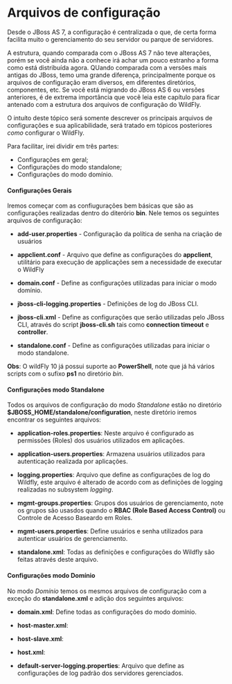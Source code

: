 # Arquivos de configuração

Desde o JBoss AS 7, a configuração é centralizada o que, de certa forma facilita muito o gerenciamento do seu servidor ou parque de servidores.

A estrutura, quando comparada com o JBoss AS 7 não teve alterações, porém se você ainda não a conhece irá achar um pouco estranho a forma como está distribuída agora. QUando comparada com a versões mais antigas do JBoss, temo uma grande diferença, principalmente porque os arquivos de configuração eram diversos, em diferentes diretórios, componentes, etc. Se você está migrando do JBoss AS 6 ou versões anteriores, é de extrema importância que você leia este capítulo para ficar antenado com a estrutura dos arquivos de configuração do WildFly.

O intuíto deste tópico será somente descrever os principais arquivos de configurações e sua aplicabilidade, será tratado em tópicos posteriores *como* configurar o WildFly.

Para facilitar, irei dividir em três partes:
* Configurações em geral;
* Configurações do modo standalone;
* Configurações do modo domínio.


#### Configurações Gerais


Iremos começar com as confiugurações bem básicas que são as configurações realizadas dentro do diterório **bin**. Nele temos os seguintes arquivos de configuração:

* **add-user.properties** - Configuração da política de senha na criação de usuários


* **appclient.conf** - Arquivo que define as configurações do **appclient**, utilitário para execução de applicações sem a necessidade de executar o WildFly


* **domain.conf** - Define as configurações utilizadas para iniciar o modo domínio.


* **jboss-cli-logging.properties** - Definições de log do JBoss CLI.


* **jboss-cli.xml** - Define as configurações que serão utilizadas pelo JBoss CLI, através do script **jboss-cli.sh** tais como **connection timeout** e **controller**.


* **standalone.conf** - Define as configurações utilizadas para iniciar o modo standalone.


**Obs**: O wildFly 10 já possui suporte ao **PowerShell**, note que já há vários scripts com o sufixo **ps1** no diretório *bin*.


#### Configurações modo Standalone

Todos os arquivos de configuração do modo *Standalone* estão no diretório **$JBOSS_HOME/standalone/configuration**, neste diretório iremos encontrar os seguintes arquivos:

* **application-roles.properties**: Neste arquivo é configurado as permissões (Roles) dos usuários utilizados em aplicações.


* **application-users.properties**: Armazena usuários utilizados para autenticação realizada por aplicações.


* **logging.properties**: Arquivo que define as configurações de log do Wildfly, este arquivo é alterado de acordo com as definições de logging realizadas no subsystem *logging*.


* **mgmt-groups.properties**: Grupos dos usuários de gerenciamento, note os grupos são usasdos quando o **RBAC (Role Based Access Control)** ou Controle de Acesso Baseardo em Roles.


* **mgmt-users.properties**: Define usuários e senha utilizados para autenticar usuários de gerenciamento.


* **standalone.xml**: Todas as definições e configurações do Wildfly são feitas através deste arquivo.


#### Configurações modo Domínio

No modo *Domínio* temos os mesmos arquivos de configuração com a exceção do **standalone.xml** e adição dos seguintes arquivos:


* **domain.xml**: Define todas as configurações do modo domínio.

* **host-master.xml**:

* **host-slave.xml**:

* **host.xml**:

* **default-server-logging.properties**: Arquivo que define as configurações de log padrão dos servidores gerenciados.
